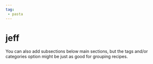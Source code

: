 ```yaml
---
tag:
 - pasta
---
```


# jeff

You can also add subsections below main sections, but the tags and/or categories option
might be just as good for grouping recipes.
